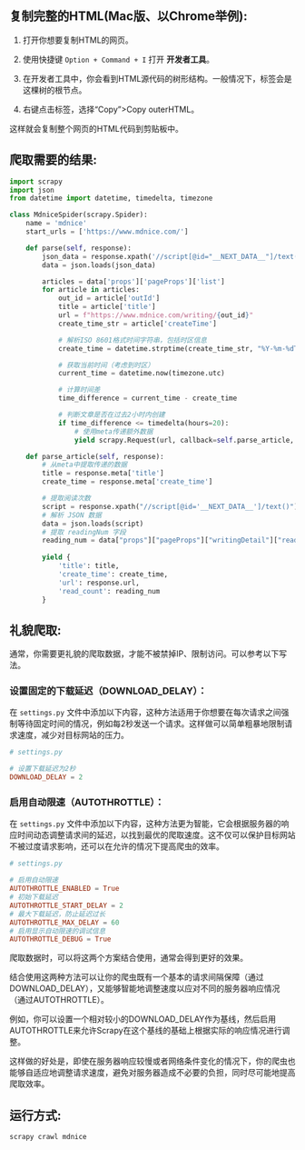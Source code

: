 ## 复制完整的HTML(Mac版、以Chrome举例):

1. 打开你想要复制HTML的网页。

2. 使用快捷键 `Option + Command + I` 打开 **开发者工具**。

3. 在开发者工具中，你会看到HTML源代码的树形结构。一般情况下，<html>标签会是这棵树的根节点。

4. 右键点击<html>标签，选择“Copy”>Copy outerHTML。

这样就会复制整个网页的HTML代码到剪贴板中。<br>


## 爬取需要的结果:

```python
import scrapy
import json
from datetime import datetime, timedelta, timezone

class MdniceSpider(scrapy.Spider):
    name = 'mdnice'
    start_urls = ['https://www.mdnice.com/']

    def parse(self, response):
        json_data = response.xpath('//script[@id="__NEXT_DATA__"]/text()').get()
        data = json.loads(json_data)

        articles = data['props']['pageProps']['list']
        for article in articles:
            out_id = article['outId']
            title = article['title']
            url = f"https://www.mdnice.com/writing/{out_id}"
            create_time_str = article['createTime']

            # 解析ISO 8601格式时间字符串，包括时区信息
            create_time = datetime.strptime(create_time_str, "%Y-%m-%dT%H:%M:%S.%f%z")

            # 获取当前时间（考虑到时区）
            current_time = datetime.now(timezone.utc)

            # 计算时间差
            time_difference = current_time - create_time

            # 判断文章是否在过去2小时内创建
            if time_difference <= timedelta(hours=20):
                # 使用meta传递额外数据
                yield scrapy.Request(url, callback=self.parse_article, meta={'title': title, 'create_time': create_time_str})

    def parse_article(self, response):
        # 从meta中提取传递的数据
        title = response.meta['title']
        create_time = response.meta['create_time']

        # 提取阅读次数
        script = response.xpath("//script[@id='__NEXT_DATA__']/text()").get()
        # 解析 JSON 数据
        data = json.loads(script)
        # 提取 readingNum 字段
        reading_num = data["props"]["pageProps"]["writingDetail"]["readingNum"]
        
        yield {
            'title': title,
            'create_time': create_time,
            'url': response.url,
            'read_count': reading_num
        }
```

## 礼貌爬取:

通常，你需要更礼貌的爬取数据，才能不被禁掉IP、限制访问。可以参考以下写法。<br>

### 设置固定的下载延迟（DOWNLOAD_DELAY）：

在 `settings.py` 文件中添加以下内容，这种方法适用于你想要在每次请求之间强制等待固定时间的情况，例如每2秒发送一个请求。这样做可以简单粗暴地限制请求速度，减少对目标网站的压力。<br>

```conf
# settings.py

# 设置下载延迟为2秒
DOWNLOAD_DELAY = 2
```

### 启用自动限速（AUTOTHROTTLE）：

在 `settings.py` 文件中添加以下内容，这种方法更为智能，它会根据服务器的响应时间动态调整请求间的延迟，以找到最优的爬取速度。这不仅可以保护目标网站不被过度请求影响，还可以在允许的情况下提高爬虫的效率。<br>

```conf
# settings.py

# 启用自动限速
AUTOTHROTTLE_ENABLED = True
# 初始下载延迟
AUTOTHROTTLE_START_DELAY = 2
# 最大下载延迟，防止延迟过长
AUTOTHROTTLE_MAX_DELAY = 60
# 启用显示自动限速的调试信息
AUTOTHROTTLE_DEBUG = True
```

爬取数据时，可以将这两个方案结合使用，通常会得到更好的效果。<br>

结合使用这两种方法可以让你的爬虫既有一个基本的请求间隔保障（通过DOWNLOAD_DELAY），又能够智能地调整速度以应对不同的服务器响应情况（通过AUTOTHROTTLE）。<br>

例如，你可以设置一个相对较小的DOWNLOAD_DELAY作为基线，然后启用AUTOTHROTTLE来允许Scrapy在这个基线的基础上根据实际的响应情况进行调整。<br>

这样做的好处是，即使在服务器响应较慢或者网络条件变化的情况下，你的爬虫也能够自适应地调整请求速度，避免对服务器造成不必要的负担，同时尽可能地提高爬取效率。<br>


## 运行方式:

```bash
scrapy crawl mdnice
```